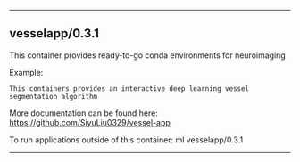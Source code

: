 
----------------------------------
## vesselapp/0.3.1 ##
This container provides ready-to-go conda environments for neuroimaging

Example:
```
This containers provides an interactive deep learning vessel segmentation algorithm 
```

More documentation can be found here: https://github.com/SiyuLiu0329/vessel-app

To run applications outside of this container: ml vesselapp/0.3.1

----------------------------------
